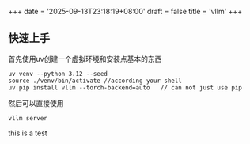 +++
date = '2025-09-13T23:18:19+08:00'
draft = false
title = 'vllm'
+++
## 快速上手
首先使用uv创建一个虚拟环境和安装点基本的东西
```
uv venv --python 3.12 --seed
source ./venv/bin/activate //according your shell
uv pip install vllm --torch-backend=auto   // can not just use pip
```
然后可以直接使用
```
vllm server
```
this is a test